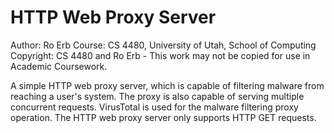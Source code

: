 # HTTP Web Proxy Server

Author: Ro Erb
Course: CS 4480, University of Utah, School of Computing Copyright: CS 4480 and Ro Erb - This work may not be copied for use in Academic Coursework.

A simple HTTP web proxy server, which is capable of filtering malware from reaching a user's system. The proxy is also capable of serving multiple concurrent requests. VirusTotal is used for the malware filtering proxy operation. The HTTP web proxy server only supports HTTP GET requests.